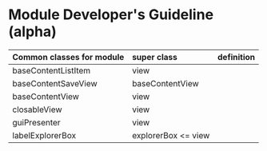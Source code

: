 # Module Developer's Guideline (alpha) #

| **Common classes for module** | **super class** | **definition** |
|:------------------------------|:----------------|:---------------|
|baseContentListItem|view|  |
|baseContentSaveView|baseContentView|  |
|baseContentView|view|  |
|closableView|view|  |
|guiPresenter|view|  |
|labelExplorerBox|explorerBox <= view|  |